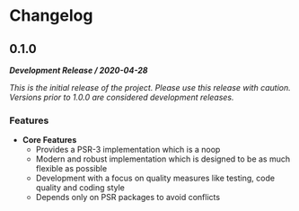 Changelog
=========

0.1.0
-----
**_Development Release / 2020-04-28_**

_This is the initial release of the project. Please use this release with caution.
Versions prior to 1.0.0 are considered development releases._

### Features

 - **Core Features**
   - Provides a PSR-3 implementation which is a noop
   - Modern and robust implementation which is designed to be as much flexible as possible
   - Development with a focus on quality measures like testing, code quality and coding style
   - Depends only on PSR packages to avoid conflicts
